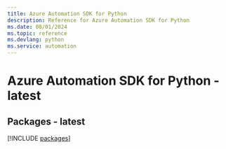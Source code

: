 ```yaml
---
title: Azure Automation SDK for Python
description: Reference for Azure Automation SDK for Python
ms.date: 08/01/2024
ms.topic: reference
ms.devlang: python
ms.service: automation
---
```

# Azure Automation SDK for Python - latest
## Packages - latest
[!INCLUDE [packages](automation-index.md)]